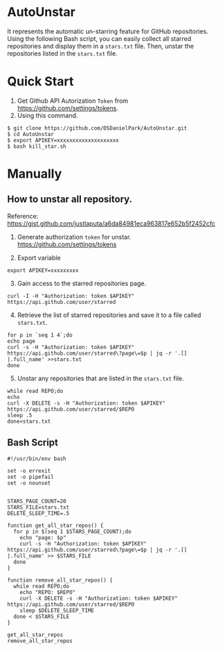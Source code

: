 # AutoUnstar
It represents the automatic un-starring feature for GitHub repositories. Using the following Bash script, you can easily collect all starred repositories and display them in a `stars.txt` file. Then, unstar the repositories listed in the `stars.txt` file.


# Quick Start
1. Get Github API Autorization `Token` from https://github.com/settings/tokens.
2. Using this command.
```
$ git clone https://github.com/DSDanielPark/AutoUnstar.git
$ cd AutoUnstar
$ export APIKEY=xxxxxxxxxxxxxxxxxxxx
$ bash kill_star.sh
```


# Manually
## How to unstar all repository. 
Reference: https://gist.github.com/justlaputa/a6da84981eca963817e652b5f2452cfc

1. Generate authorization `token` for unstar.
https://github.com/settings/tokens 

2. Export variable
```wsl
export APIKEY=xxxxxxxxx
```

3. Gain access to the starred repositories page.
```wsl
curl -I -H "Authorization: token $APIKEY" https://api.github.com/user/starred
```

4. Retrieve the list of starred repositories and save it to a file called `stars.txt`.
```wsl
for p in `seq 1 4`;do
echo page 
curl -s -H "Authorization: token $APIKEY" https://api.github.com/user/starred\?page\=$p | jq -r '.[] |.full_name' >>stars.txt
done
```

5. Unstar any repositories that are listed in the `stars.txt` file.
```wsl
while read REPO;do
echo 
curl -X DELETE -s -H "Authorization: token $APIKEY" https://api.github.com/user/starred/$REPO
sleep .5
done<stars.txt
```




## Bash Script
```
#!/usr/bin/env bash

set -o errexit
set -o pipefail
set -o nounset


STARS_PAGE_COUNT=20
STARS_FILE=stars.txt
DELETE_SLEEP_TIME=.5

function get_all_star_repos() {
  for p in $(seq 1 $STARS_PAGE_COUNT);do
    echo "page: $p"
    curl -s -H "Authorization: token $APIKEY" https://api.github.com/user/starred\?page\=$p | jq -r '.[] |.full_name' >> $STARS_FILE
  done
}

function remove_all_star_repos() {
  while read REPO;do
    echo "REPO: $REPO"
    curl -X DELETE -s -H "Authorization: token $APIKEY" https://api.github.com/user/starred/$REPO
    sleep $DELETE_SLEEP_TIME
  done < $STARS_FILE
}

get_all_star_repos
remove_all_star_repos
```
